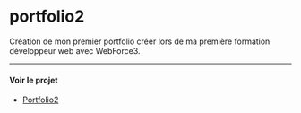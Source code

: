 # portfolio2
Création de mon premier portfolio créer lors de ma première formation développeur web avec WebForce3.

---

#### Voir le projet

* [Portfolio2](https://nadiaprojets.github.io/portfolio2/) 
